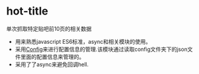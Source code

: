 # hot-title
单次抓取特定贴吧前10页的相关数据

 - 用来熟悉javascript ES6标准，async和相关模块的使用。
 - 采用[Config](https://github.com/lorenwest/node-config)来进行配置信息的管理.该模块通过读取config文件夹下的json文件里面的配置信息来管理的。
 - 采用了了async来避免回调hell.
